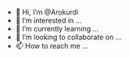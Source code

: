 - 👋 Hi, I’m @Arokurdi
- 👀 I’m interested in ...
- 🌱 I’m currently learning ...
- 💞️ I’m looking to collaborate on ...
- 📫 How to reach me ...

<!---
Arokurdi/Arokurdi is a ✨ special ✨ repository because its `README.md` (this file) appears on your GitHub profile.
You can click the Preview link to take a look at your changes.
--->
